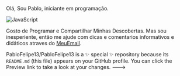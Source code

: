 Olá, Sou Pablo, iniciante em programação.


![JavaScript](https://img.shields.io/badge/JavaScript-323330?style=for-the-badge&logo=javascript&logoColor=F7DF1E)


Gosto de Programar e Compartilhar Minhas Descobertas.
Mas sou inesperiente, então me ajude com dicas e comentarios informativos e didáticos atraves do [MeuEmail](pablo.sesco.lopes@escola.pr.gov.br).

PabloFelipe13/PabloFelipe13 is a ✨ special ✨ repository because its `README.md` (this file) appears on your GitHub profile.
You can click the Preview link to take a look at your changes.
--->
